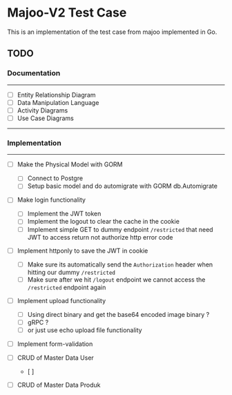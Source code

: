 # Majoo-V2 Test Case

This is an implementation of the test case from majoo implemented in Go. 

## TODO

### Documentation
---
- [ ] Entity Relationship Diagram
- [ ] Data Manipulation Language
- [ ] Activity Diagrams
- [ ] Use Case Diagrams

---
### Implementation
---

- [ ] Make the Physical Model with  GORM
  - [ ] Connect to Postgre
  - [ ] Setup basic model and do automigrate with GORM db.Automigrate
- [ ] Make login functionality 
  - [ ] Implement the JWT token
  - [ ] Implement the logout to clear the cache in the cookie
  - [ ] Implement simple GET to dummy endpoint `/restricted` that need JWT to access return not authorize http error code
- [ ] Implement httponly to save the JWT in cookie 
  - [ ] Make sure its automatically send the `Authorization` header when hitting our dummy `/restricted` 
  - [ ] Make sure after we hit `/logout` endpoint we cannot access the `/restricted` endpoint again
  
- [ ] Implement upload functionality
  - [ ] Using direct binary and get the base64 encoded image binary ?
  - [ ] gRPC ? 
  - [ ] or just use echo upload file functionality
- [ ] Implement form-validation

- [ ] CRUD of Master Data User
  - [ ] 
- [ ] CRUD of Master Data Produk